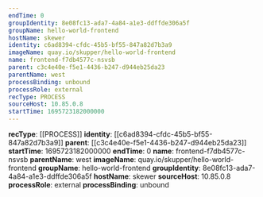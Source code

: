 ```yaml
---
endTime: 0
groupIdentity: 8e08fc13-ada7-4a84-a1e3-ddffde306a5f
groupName: hello-world-frontend
hostName: skewer
identity: c6ad8394-cfdc-45b5-bf55-847a82d7b3a9
imageName: quay.io/skupper/hello-world-frontend
name: frontend-f7db4577c-nsvsb
parent: c3c4e40e-f5e1-4436-b247-d944eb25da23
parentName: west
processBinding: unbound
processRole: external
recType: PROCESS
sourceHost: 10.85.0.8
startTime: 1695723182000000
---
```

**recType**: [[PROCESS]]
**identity**: [[c6ad8394-cfdc-45b5-bf55-847a82d7b3a9]]
**parent**: [[c3c4e40e-f5e1-4436-b247-d944eb25da23]]
**startTime**: 1695723182000000
**endTime**: 0
**name**: frontend-f7db4577c-nsvsb
**parentName**: west
**imageName**: quay.io/skupper/hello-world-frontend
**groupName**: hello-world-frontend
**groupIdentity**: 8e08fc13-ada7-4a84-a1e3-ddffde306a5f
**hostName**: skewer
**sourceHost**: 10.85.0.8
**processRole**: external
**processBinding**: unbound